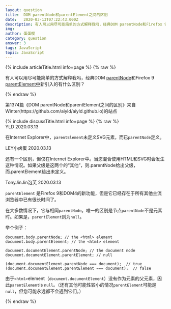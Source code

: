 ```yaml
---
layout: question
title:  DOM parentNode和parentElement之间的区别
date:   2020-03-13T07:22:43.000Z
description: 有人可以用尽可能简单的方式解释我吗，经典DOM parentNode和Firefox 9 parentElement中新引入的有什么区别？...
img: 
author: 蛋蛋樱
category: question
answer: 3
tags: JavaScript
topic: JavaScript
---
```

<div class="article-root">
  <div class="article">
    {% include articleTitle.html info=page %}
    {% raw %}
    <div class="article-content"><p><font style="vertical-align: inherit;"><font style="vertical-align: inherit;">有人可以用尽可能简单的方式解释我吗，经典DOM </font></font><a href="https://developer.mozilla.org/en-US/docs/Web/API/Node/parentNode" rel="noreferrer"><font style="vertical-align: inherit;"><font style="vertical-align: inherit;">parentNode</font></font></a><font style="vertical-align: inherit;"><font style="vertical-align: inherit;">和Firefox 9 </font><a href="https://developer.mozilla.org/en-US/docs/Web/API/Node/parentElement" rel="noreferrer"><font style="vertical-align: inherit;">parentElement中</font></a><font style="vertical-align: inherit;">新引入的有</font><font style="vertical-align: inherit;">什么区别？</font></font><a href="https://developer.mozilla.org/en-US/docs/Web/API/Node/parentElement" rel="noreferrer"><font style="vertical-align: inherit;"></font></a></p></div>
    {% endraw %}
  </div>
  <p class="winter_mark">第1374篇《DOM parentNode和parentElement之间的区别》来自Winter(https://github.com/aiyld/aiyld.github.io)的站点</p>
  <div class="discuss-wrapper">
    {% include discussTitle.html info=page %}
    {% raw %}
    <div class="discuss-item">
        <div class="discuss-parent">
          <div class="discuss-meta">
            <span class="discuss-user">YLD</span>
            <span class="discuss-time">2020.03.13</span>
          </div>
          <div class="discuss-comment"><p><font style="vertical-align: inherit;"><font style="vertical-align: inherit;">在Internet Explorer中，</font></font><code>parentElement</code><font style="vertical-align: inherit;"><font style="vertical-align: inherit;">未定义SVG元素，而已</font></font><code>parentNode</code><font style="vertical-align: inherit;"><font style="vertical-align: inherit;">定义。</font></font></p></div>
        </div></div><div class="discuss-item">
        <div class="discuss-parent">
          <div class="discuss-meta">
            <span class="discuss-user">LEY小卤蛋</span>
            <span class="discuss-time">2020.03.13</span>
          </div>
          <div class="discuss-comment"><p><font style="vertical-align: inherit;"><font style="vertical-align: inherit;">还有一个区别，但仅在Internet Explorer中。</font><font style="vertical-align: inherit;">当您混合使用HTML和SVG时会发生这种情况。</font><font style="vertical-align: inherit;">如果父级是这两个的“其他”，则.parentNode给出父级，而.parentElement给出未定义。</font></font></p></div>
        </div></div><div class="discuss-item">
        <div class="discuss-parent">
          <div class="discuss-meta">
            <span class="discuss-user">TonyJinJin泡芙</span>
            <span class="discuss-time">2020.03.13</span>
          </div>
          <div class="discuss-comment"><p><code>parentElement</code><font style="vertical-align: inherit;"><font style="vertical-align: inherit;"> 是Firefox 9和DOM4的新功能，但是它已经存在于所有其他主流浏览器中已有很长时间了。</font></font></p>

<p><font style="vertical-align: inherit;"><font style="vertical-align: inherit;">在大多数情况下，它与相同</font></font><code>parentNode</code><font style="vertical-align: inherit;"><font style="vertical-align: inherit;">。</font><font style="vertical-align: inherit;">唯一的区别是节点</font></font><code>parentNode</code><font style="vertical-align: inherit;"><font style="vertical-align: inherit;">不是元素时。</font><font style="vertical-align: inherit;">如果是，</font></font><code>parentElement</code><font style="vertical-align: inherit;"><font style="vertical-align: inherit;">则为</font></font><code>null</code><font style="vertical-align: inherit;"><font style="vertical-align: inherit;">。</font></font></p>

<p><font style="vertical-align: inherit;"><font style="vertical-align: inherit;">举个例子：</font></font></p>

<pre><code>document.body.parentNode; // the &lt;html&gt; element<font></font>
document.body.parentElement; // the &lt;html&gt; element<font></font>
<font></font>
document.documentElement.parentNode; // the document node<font></font>
document.documentElement.parentElement; // null<font></font>
<font></font>
(document.documentElement.parentNode === document);  // true<font></font>
(document.documentElement.parentElement === document);  // false<font></font>
</code></pre>

<p><font style="vertical-align: inherit;"><font style="vertical-align: inherit;">由于</font></font><code>&lt;html&gt;</code><font style="vertical-align: inherit;"><font style="vertical-align: inherit;">element（</font></font><code>document.documentElement</code><font style="vertical-align: inherit;"><font style="vertical-align: inherit;">）没有作为元素的父元素，因此</font></font><code>parentElement</code><font style="vertical-align: inherit;"><font style="vertical-align: inherit;">is </font></font><code>null</code><font style="vertical-align: inherit;"><font style="vertical-align: inherit;">。</font><font style="vertical-align: inherit;">（还有其他可能性较小的情况</font></font><code>parentElement</code><font style="vertical-align: inherit;"><font style="vertical-align: inherit;">可能是</font></font><code>null</code><font style="vertical-align: inherit;"><font style="vertical-align: inherit;">，但您可能永远都不会遇到它们。）</font></font></p></div>
        </div></div>
    {% endraw %}
  </div>
<div>
